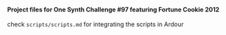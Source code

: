 #### Project files for One Synth Challenge #97 featuring Fortune Cookie 2012

check `scripts/scripts.md` for integrating the scripts in Ardour